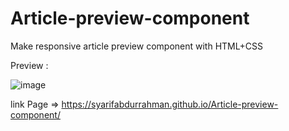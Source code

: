# Article-preview-component

Make responsive article preview component with HTML+CSS

Preview : 

![image](https://user-images.githubusercontent.com/45060322/136657847-6fb3b784-19ba-4222-95c2-c6e138e28f67.png)


link Page => https://syarifabdurrahman.github.io/Article-preview-component/
